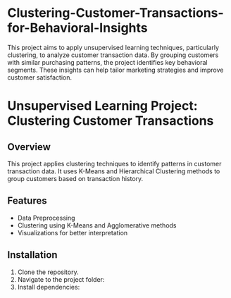 # Clustering-Customer-Transactions-for-Behavioral-Insights
This project aims to apply unsupervised learning techniques, particularly clustering, to analyze customer transaction data. By grouping customers with similar purchasing patterns, the project identifies key behavioral segments. These insights can help tailor marketing strategies and improve customer satisfaction.

# Unsupervised Learning Project: Clustering Customer Transactions

## Overview
This project applies clustering techniques to identify patterns in customer transaction data. It uses K-Means and Hierarchical Clustering methods to group customers based on transaction history.

## Features
- Data Preprocessing
- Clustering using K-Means and Agglomerative methods
- Visualizations for better interpretation

## Installation
1. Clone the repository.
2. Navigate to the project folder:
3. Install dependencies:
